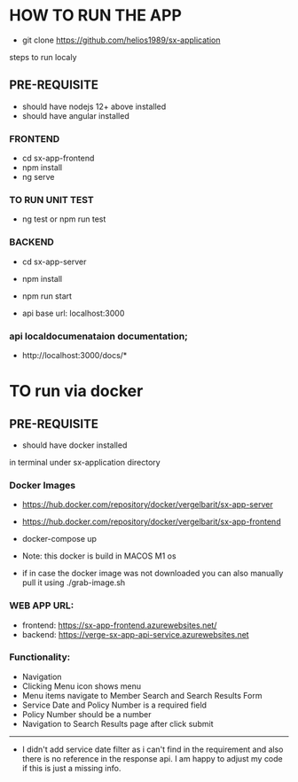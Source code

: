 
# HOW TO RUN THE APP
- git clone https://github.com/helios1989/sx-application

steps to run localy
## PRE-REQUISITE
 - should have  nodejs  12+ above installed
 - should have  angular installed

### FRONTEND
- cd sx-app-frontend
- npm install
- ng serve
### TO RUN UNIT TEST
 - ng test or npm run test

### BACKEND
- cd sx-app-server
- npm install
- npm run start

- api base url: localhost:3000


### api localdocumenataion documentation;
- http://localhost:3000/docs/*

# TO run via docker
## PRE-REQUISITE
 - should have docker installed

in terminal under sx-application directory


### Docker Images
- https://hub.docker.com/repository/docker/vergelbarit/sx-app-server
- https://hub.docker.com/repository/docker/vergelbarit/sx-app-frontend

- docker-compose up


- Note: this docker is build in MACOS M1 os
- if in case the docker image was not downloaded you can also manually pull it using ./grab-image.sh

### WEB APP URL:
- frontend: https://sx-app-frontend.azurewebsites.net/
- backend:  https://verge-sx-app-api-service.azurewebsites.net

### Functionality:
 - Navigation
 - Clicking Menu icon shows menu
 - Menu items navigate to Member Search and Search Results
Form
 - Service Date and Policy Number is a required field
 - Policy Number should be a number
 - Navigation to Search Results page after click submit

---
 - I didn't add service date filter as i can't find in the requirement and also there is no reference in the response api. I am happy to adjust my code if this is    just a missing info.
